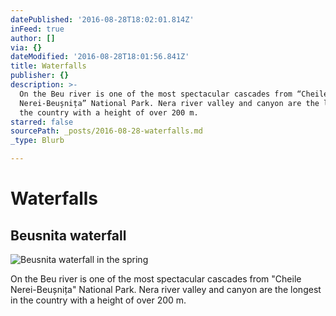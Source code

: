 ```yaml
---
datePublished: '2016-08-28T18:02:01.814Z'
inFeed: true
author: []
via: {}
dateModified: '2016-08-28T18:01:56.841Z'
title: Waterfalls
publisher: {}
description: >-
  On the Beu river is one of the most spectacular cascades from “Cheile
  Nerei-Beușnița” National Park. Nera river valley and canyon are the longest in
  the country with a height of over 200 m.
starred: false
sourcePath: _posts/2016-08-28-waterfalls.md
_type: Blurb

---
```

# Waterfalls

## Beusnita waterfall
![Beusnita waterfall in the spring](https://the-grid-user-content.s3-us-west-2.amazonaws.com/11631a35-c4eb-4576-ae85-702897ed2c35.jpg)

On the Beu river is one of the most spectacular cascades from "Cheile Nerei-Beușnița" National Park. Nera river valley and canyon are the longest in the country with a height of over 200 m.